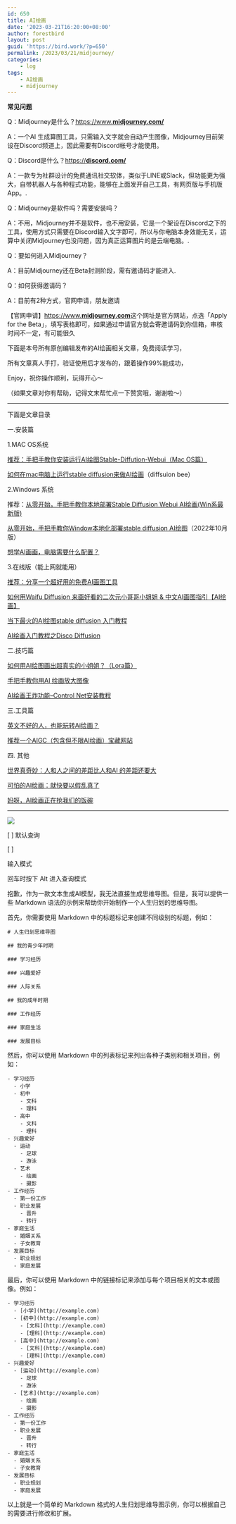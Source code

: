 ```yaml
---
id: 650
title: AI绘画
date: '2023-03-21T16:20:00+08:00'
author: forestbird
layout: post
guid: 'https://bird.work/?p=650'
permalink: /2023/03/21/midjourney/
categories:
    - log
tags:
    - AI绘画
    - midjourney
---
```


**常见问题**

Q：Midjourney是什么？[https://www.**midjourney.com/**](https://www.midjourney.com/)

A：一个AI 生成算图工具，只需输入文字就会自动产生图像，Midjourney目前架设在Discord频道上，因此需要有Discord帐号才能使用。

Q：Discord是什么？[https://**discord.com/**](https://discord.com/)

A：一款专为社群设计的免费通讯社交软体，类似于LINE或Slack，但功能更为强大，自带机器人与各种程式功能，能够在上面发开自己工具，有网页版与手机版App。.

Q：Midjourney是软件吗？需要安装吗？

A：不用，Midjourney并不是软件，也不用安装，它是一个架设在Discord之下的工具，使用方式只需要在Discord输入文字即可，所以与你电脑本身效能无关，运算中关闭Midjourney也没问题，因为真正运算图片的是云端电脑。.

Q：要如何进入Midjourney？

A：目前Midjourney还在Beta封测阶段，需有邀请码才能进入.

Q：如何获得邀请码？

A：目前有2种方式，官网申请，朋友邀请

【官网申请】[https://www.**midjourney.com**](https://www.)这个网址是官方网站，点选「Apply for the Beta」，填写表格即可，如果通过申请官方就会寄邀请码到你信箱，审核时间不一定，有可能很久

下面是本号所有原创编辑发布的AI绘画相关文章，免费阅读学习，

所有文章真人手打，验证使用后才发布的，跟着操作99%能成功，

Enjoy，祝你操作顺利，玩得开心～

（如果文章对你有帮助，记得文末帮忙点一下赞赏哦，谢谢啦～）

---

下面是文章目录

一.安装篇

1.MAC OS系统

[推荐：手把手教你安装运行AI绘图Stable-Diffution-Webui（Mac OS篇）](http://mp.weixin.qq.com/s?__biz=MzI2NTQ0MjY5Nw==&mid=2247484708&idx=1&sn=f5831a236f436e5546407271d8ec05a1&chksm=ea9c01c2ddeb88d47d131461a568844590bae6639eb7b97ce868780c4f7b25919c364c3040d1&scene=21#wechat_redirect)

[如何在mac电脑上运行stable diffusion来做AI绘画](http://mp.weixin.qq.com/s?__biz=MzI2NTQ0MjY5Nw==&mid=2247484593&idx=1&sn=715f7bfe2d1e82d3fabadac9d87e7a2e&chksm=ea9c0057ddeb8941150cdb91be7e35236dbd2bba1af80146818772dce26db5c6c03df5a87714&scene=21#wechat_redirect)（diffsuion bee）

2.Windows 系统

推荐：[从零开始，手把手教你本地部署Stable Diffusion Webui AI绘画(Win系最新版)](http://mp.weixin.qq.com/s?__biz=MzI2NTQ0MjY5Nw==&mid=2247484998&idx=1&sn=0717d31eb6e5b23172a11d717eee72cf&chksm=ea9c02a0ddeb8bb61bde8ea214a694205327cd814e8322667058f4170522c071e5b412c6cef1&scene=21#wechat_redirect)

[从零开始，手把手教你Window本地化部署stable diffusion AI绘图](http://mp.weixin.qq.com/s?__biz=MzI2NTQ0MjY5Nw==&mid=2247484631&idx=1&sn=cc627810f6862baf99d0e8084050c3f9&chksm=ea9c0031ddeb89278f5623560761d3d585e96eb768a15e11ccc7c24de817865056b68fc9e93a&scene=21#wechat_redirect)（2022年10月版）

[想学AI画画，电脑需要什么配置？](http://mp.weixin.qq.com/s?__biz=MzI2NTQ0MjY5Nw==&mid=2247484929&idx=1&sn=d233560d75972b3925ee68ea607daee2&chksm=ea9c02e7ddeb8bf1782421afebe0f520198c40cf30dfeece4052a5fd26d192fc4ea9d2412401&scene=21#wechat_redirect)

3.在线版（能上网就能用）

[推荐：分享一个超好用的免费AI画图工具](http://mp.weixin.qq.com/s?__biz=MzI2NTQ0MjY5Nw==&mid=2247484836&idx=1&sn=f0ffbfe16657422ff4baa2582a4883f2&chksm=ea9c0142ddeb8854aeb8185f63766b55c3ad6f237e4ef65e653fc9256bd9c3d5e280fab70959&scene=21#wechat_redirect)

[如何用Waifu Diffusion 来画好看的二次元小哥哥小姐姐 &amp; 中文AI画图指引【AI绘画】](http://mp.weixin.qq.com/s?__biz=MzI2NTQ0MjY5Nw==&mid=2247484545&idx=1&sn=73cea9228ac00687fdfe5771917faf9f&chksm=ea9c0067ddeb89718e6230e142851cf8ecb5adf4c58a987a2eea2882fee2f8a3c34fe24035eb&scene=21#wechat_redirect)

[当下最火的AI绘图stable diffusion 入门教程](http://mp.weixin.qq.com/s?__biz=MzI2NTQ0MjY5Nw==&mid=2247484447&idx=1&sn=ca882566bf7e8abd242ed9eb355dbf6b&chksm=ea9c00f9ddeb89effab5616ec184b743d49a0da4ab60fa2c11f8dad2dbb721ec34daa7cebe02&scene=21#wechat_redirect)

[AI绘画入门教程之Disco Diffusion](http://mp.weixin.qq.com/s?__biz=MzI2NTQ0MjY5Nw==&mid=2247484349&idx=1&sn=6549046f2e97c8439bfda4e13e441595&chksm=ea9c075bddeb8e4dcc934d0b6b71ff7b542a3d9fb06950f0ee70df2d0b91f78a70b41a4cff4d&scene=21#wechat_redirect)

二.技巧篇

[如何用AI绘图画出超真实的小姐姐？（Lora篇）](http://mp.weixin.qq.com/s?__biz=MzI2NTQ0MjY5Nw==&mid=2247484745&idx=1&sn=2c4ae77c2138d561b45de5f4002d2b77&chksm=ea9c01afddeb88b92ffbec68c7badf6e0836f43977650c0bbb3eeb04ca1adfbe3ac43a2de28d&scene=21#wechat_redirect)

[手把手教你用AI 绘画放大图像](http://mp.weixin.qq.com/s?__biz=MzI2NTQ0MjY5Nw==&mid=2247484758&idx=1&sn=35a70a962d1012b806c3c1211a8df2d8&chksm=ea9c01b0ddeb88a639a152db297230a49ea2ab531cdef01845968c63b4e55327fa043f52e779&scene=21#wechat_redirect)

[AI绘画王炸功能–Control Net安装教程](http://mp.weixin.qq.com/s?__biz=MzI2NTQ0MjY5Nw==&mid=2247484872&idx=1&sn=dcb166a4b7924d34266ca90882c41180&chksm=ea9c012eddeb88389c5c17ca10534026198f271d1f7af8746ffa69ea938ef7b291a16e105eda&scene=21#wechat_redirect)

三.工具篇

[英文不好的人，也能玩转Ai绘画？](http://mp.weixin.qq.com/s?__biz=MzI2NTQ0MjY5Nw==&mid=2247484898&idx=1&sn=4837dc3f96465e206d0437ae507030db&chksm=ea9c0104ddeb8812b155ad63c8e49e3764fbadd8aa72667211a40c39670e2b8a405e7f3b4da5&scene=21#wechat_redirect)

[推荐一个AIGC（包含但不限AI绘画）宝藏网站](http://mp.weixin.qq.com/s?__biz=MzI2NTQ0MjY5Nw==&mid=2247485031&idx=1&sn=2cfb17dccc15637d9eeacce1a9a11331&chksm=ea9c0281ddeb8b972ae9918517e154445fc4e60482da86135c2da890431fc7a08564418bde90&scene=21#wechat_redirect)

四. 其他

[世界真奇妙：人和人之间的差距比人和AI 的差距还要大](http://mp.weixin.qq.com/s?__biz=MzI2NTQ0MjY5Nw==&mid=2247484782&idx=1&sn=ec399eac2274266e74837de113ef9929&chksm=ea9c0188ddeb889e6278502310fe4a599925073790acc5f701dfc429989fb13225e63028e857&scene=21#wechat_redirect)

[可怕的AI绘画：就快要以假乱真了](http://mp.weixin.qq.com/s?__biz=MzI2NTQ0MjY5Nw==&mid=2247484772&idx=1&sn=004ff57f00e89b9b88ef01f4a9b676b4&chksm=ea9c0182ddeb88945c31999c93f8ccc81c044f067238fc2c9064ea05916d432e681b89603d35&scene=21#wechat_redirect)

[妈呀，AI绘画正在抢我们的饭碗](http://mp.weixin.qq.com/s?__biz=MzI2NTQ0MjY5Nw==&mid=2247484929&idx=2&sn=d28a73f4401c187482e598ed817b67b8&chksm=ea9c02e7ddeb8bf12c11c2b0f12aa9a8a085b606892f9d3bac23ddb5b4c49e4d5dbf6182e603&scene=21#wechat_redirect)

---

![](file:///C:/Users/Administrator/AppData/Local/Programs/AI%200x0/resources/app.asar/dist/bai-chat-9c0ed39e.png)

\[ \] 默认查询

\[ \]

输入模式

回车时按下 Alt 进入查询模式

抱歉，作为一款文本生成AI模型，我无法直接生成思维导图。但是，我可以提供一些 Markdown 语法的示例来帮助你开始制作一个人生归划的思维导图。

首先，你需要使用 Markdown 中的标题标记来创建不同级别的标题，例如：

```
# 人生归划思维导图

## 我的青少年时期

### 学习经历

### 兴趣爱好

### 人际关系

## 我的成年时期

### 工作经历

### 家庭生活

### 发展目标
```

然后，你可以使用 Markdown 中的列表标记来列出各种子类别和相关项目，例如：

```
- 学习经历
  - 小学
  - 初中
    - 文科
    - 理科
  - 高中
    - 文科
    - 理科
- 兴趣爱好
  - 运动
    - 足球
    - 游泳
  - 艺术
    - 绘画
    - 摄影
- 工作经历
  - 第一份工作
  - 职业发展
    - 晋升
    - 转行
- 家庭生活
  - 婚姻关系
  - 子女教育
- 发展目标
  - 职业规划
  - 家庭发展
```

最后，你可以使用 Markdown 中的链接标记来添加与每个项目相关的文本或图像。例如：

```
- 学习经历
  - [小学](http://example.com)
  - [初中](http://example.com)
    - [文科](http://example.com)
    - [理科](http://example.com)
  - [高中](http://example.com)
    - [文科](http://example.com)
    - [理科](http://example.com)
- 兴趣爱好
  - [运动](http://example.com)
    - 足球
    - 游泳
  - [艺术](http://example.com)
    - 绘画
    - 摄影
- 工作经历
  - 第一份工作
  - 职业发展
    - 晋升
    - 转行
- 家庭生活
  - 婚姻关系
  - 子女教育
- 发展目标
  - 职业规划
  - 家庭发展
```

以上就是一个简单的 Markdown 格式的人生归划思维导图示例，你可以根据自己的需要进行修改和扩展。